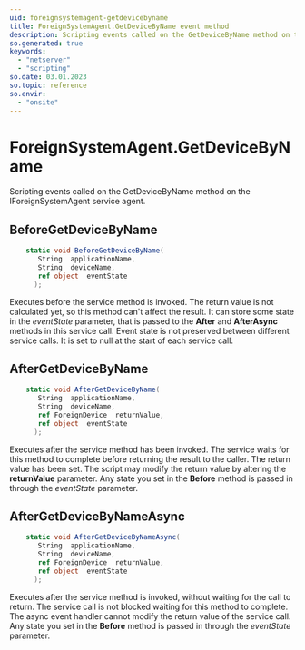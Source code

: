 ```yaml
---
uid: foreignsystemagent-getdevicebyname
title: ForeignSystemAgent.GetDeviceByName event method
description: Scripting events called on the GetDeviceByName method on the ForeignSystemAgent service agent.
so.generated: true
keywords:
  - "netserver"
  - "scripting"
so.date: 03.01.2023
so.topic: reference
so.envir:
  - "onsite"
---
```

# ForeignSystemAgent.GetDeviceByName

Scripting events called on the <see cref='M:SuperOffice.CRM.Services.IForeignSystemAgent.GetDeviceByName'>GetDeviceByName</see> method on the <see cref='IForeignSystemAgent'>IForeignSystemAgent</see>  service agent.

## BeforeGetDeviceByName
```cs
    static void BeforeGetDeviceByName(
       String  applicationName,
       String  deviceName,
       ref object  eventState
      );
```
Executes before the service method is invoked.
The return value is not calculated yet, so this method can't affect the result.
It can store some state in the *eventState* parameter, that is passed to the **After** and **AfterAsync** methods in this service call.
Event state is not preserved between different service calls. It is set to null at the start of each service call.
## AfterGetDeviceByName
```cs
    static void AfterGetDeviceByName(
       String  applicationName,
       String  deviceName,
       ref ForeignDevice  returnValue,
       ref object  eventState
      );
```
Executes after the service method has been invoked. The service waits for this method to complete before returning the result to the caller.
The return value has been set. The script may modify the return value by altering the **returnValue** parameter.
Any state you set in the **Before** method is passed in through the *eventState* parameter.
## AfterGetDeviceByNameAsync
```cs
    static void AfterGetDeviceByNameAsync(
       String  applicationName,
       String  deviceName,
       ref ForeignDevice  returnValue,
       ref object  eventState
      );
```
Executes after the service method is invoked, without waiting for the call to return.
The service call is not blocked waiting for this method to complete.
The async event handler cannot modify the return value of the service call.
Any state you set in the **Before** method is passed in through the *eventState* parameter.

